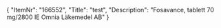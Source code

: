 {
  "ItemNr": "166552",
  "Title": "test",
  "Description": "Fosavance, tablett 70 mg/2800 IE Omnia Läkemedel AB"
}